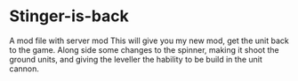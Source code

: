 # Stinger-is-back
A mod file with server mod
This will give you my new mod, get the unit back to the game. Along side some changes to the spinner, making it shoot the ground units, and giving the leveller the hability to be build in the unit cannon.
